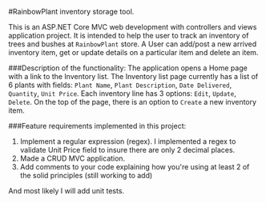 #RainbowPlant inventory storage tool. 

This is an ASP.NET Core MVC web development with controllers and views application project. 
It is intended to help the user to track an inventory of trees and bushes at `RainbowPlant` store. 
A User can add/post a new arrived inventory item, get or update details on a particular item and delete an item.

###Description of the functionality: 
The application opens a Home page with a link to the Inventory list. 
The Inventory list page currently has a list of 6 plants with fields: `Plant Name`, `Plant Description`, `Date Delivered`, `Quantity`, `Unit Price`. 
Each inventory line has 3 options: `Edit`, `Update`, `Delete`. On the top of the page, there is an option to `Create` a new inventory item.

###Feature requirements implemented in this project:
1. Implement a regular expression (regex). I implemented a regex to validate Unit Price field to insure there are only 2 decimal places.
2. Made a CRUD MVC application.
3. Add comments to your code explaining how you're using at least 2 of the solid principles (still working to add)

And most likely I will add unit tests.